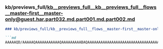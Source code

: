 ### kb/previews_full/kb__previews_full__kb__previews_full__flows__master-first__master-only@guest.har.part032.md.part001.md.part002.md

```md
### kb/previews_full/kb__previews_full__flows__master-first__master-only@guest.har.part032.md.part001.md (part 002)

```md
AAAAAQD/AAAAAQAAAAAAAAAAAQAAAAAAAAABAQAAAAAAAAAAAAAAAAAAAAAAAAAAAAAAAAAAAAAAAAAAAP8AAAAAAAAAA
```

```

```
